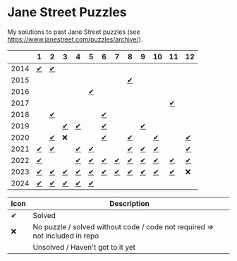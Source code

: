 # Jane Street Puzzles

My solutions to past Jane Street puzzles (see https://www.janestreet.com/puzzles/archive/).

|      |  1 |  2 |  3 |  4 |  5 |  6 |  7 |  8 |  9 | 10 | 11 | 12 |
|------|----|----|----|----|----|----|----|----|----|----|----|----|
| 2014 | [✔](https://github.com/miguelbper/jane-street-puzzles/blob/main/2014/2014-01-sum-of-squares.py) | [✔](https://github.com/miguelbper/jane-street-puzzles/blob/main/2014/2014-02-hooks.py) |  |  |  |  |  |  |  |  |  |  |
| 2015 |  |  |  |  |  |  |  | [✔](https://github.com/miguelbper/jane-street-puzzles/blob/main/2015/2015-08-number-cross-2.py) |  |  |  |  |
| 2016 |  |  |  |  | [✔](https://github.com/miguelbper/jane-street-puzzles/blob/main/2016/2016-05-hooks-2.py) |  |  |  |  |  |  |  |
| 2017 |  |  |  |  |  |  |  |  |  |  | [✔](https://github.com/miguelbper/jane-street-puzzles/blob/main/2017/2017-11-block-party.py) |  |
| 2018 |  | [✔](https://github.com/miguelbper/jane-street-puzzles/blob/main/2018/2018-02-hooks-3.py) |  |  |  | [✔](https://github.com/miguelbper/jane-street-puzzles/blob/main/2018/2018-06-twenty-four-seven.py) |  |  |  |  |  |  |
| 2019 |  |  | [✔](https://github.com/miguelbper/jane-street-puzzles/blob/main/2019/2019-03-twenty-four-seven-2-by-2.py) | [✔](https://github.com/miguelbper/jane-street-puzzles/blob/main/2019/2019-04-remote-sudoku.py) |  | [✔](https://github.com/miguelbper/jane-street-puzzles/blob/main/2019/2019-06-hooks-5.py) |  |  | [✔](https://github.com/miguelbper/jane-street-puzzles/blob/main/2019/2019-09-block-party-3.py) |  |  |  |
| 2020 |  | [✔](https://github.com/miguelbper/jane-street-puzzles/blob/main/2020/2020-02-single-cross.py) | ❌ |  |  | [✔](https://github.com/miguelbper/jane-street-puzzles/blob/main/2020/2020-06-circle-time.py) |  | [✔](https://github.com/miguelbper/jane-street-puzzles/blob/main/2020/2020-08-study-and-ponder.py) |  | [✔](https://github.com/miguelbper/jane-street-puzzles/blob/main/2020/2020-10-candy-collectors.py) |  | [✔](https://github.com/miguelbper/jane-street-puzzles/blob/main/2020/2020-12-twenty-four-seven-2-by-2-2.py) |
| 2021 | [✔](https://github.com/miguelbper/jane-street-puzzles/blob/main/2021/2021-01-figurine-figuring.py) | [✔](https://github.com/miguelbper/jane-street-puzzles/blob/main/2021/2021-02-hooks-7.py) |  | [✔](https://github.com/miguelbper/jane-street-puzzles/blob/main/2021/2021-04-bracketology-101.py) | [✔](https://github.com/miguelbper/jane-street-puzzles/blob/main/2021/2021-05-past-tens.py) |  |  | [✔](https://github.com/miguelbper/jane-street-puzzles/blob/main/2021/2021-08-robot-tug-of-war.py) | [✔](https://github.com/miguelbper/jane-street-puzzles/blob/main/2021/2021-09-knight-moves-4.py) | [✔](https://github.com/miguelbper/jane-street-puzzles/blob/main/2021/2021-10-robot-swimming-trials.py) |  | [✔](https://github.com/miguelbper/jane-street-puzzles/blob/main/2021/2021-12-robot-archery.py) |
| 2022 | [✔](https://github.com/miguelbper/jane-street-puzzles/blob/main/2022/2022-01-hooks-8.py) |  |  | [✔](https://github.com/miguelbper/jane-street-puzzles/blob/main/2022/2022-04-almost-magic.py) | [✔](https://github.com/miguelbper/jane-street-puzzles/blob/main/2022/2022-05-robot-updated-swimming-trials.py) | [✔](https://github.com/miguelbper/jane-street-puzzles/blob/main/2022/2022-06-block-party-4.py) | [✔](https://github.com/miguelbper/jane-street-puzzles/blob/main/2022/2022-07-andys-morning-stroll.py) | [✔](https://github.com/miguelbper/jane-street-puzzles/blob/main/2022/2022-08-new-york-minute.py) | [✔](https://github.com/miguelbper/jane-street-puzzles/blob/main/2022/2022-09-pair-dance-2.py) | [✔](https://github.com/miguelbper/jane-street-puzzles/blob/main/2022/2022-10-the-marshy-mess.py) | [✔](https://github.com/miguelbper/jane-street-puzzles/blob/main/2022/2022-11-pent-up-frustration-2.py) | [✔](https://github.com/miguelbper/jane-street-puzzles/blob/main/2022/2022-12-die-agony.py) |
| 2023 | [✔](https://github.com/miguelbper/jane-street-puzzles/blob/main/2023/2023-01-lesses-more.py) | [✔](https://github.com/miguelbper/jane-street-puzzles/blob/main/2023/2023-02-twenty-four-seven-four-in-one.py) | [✔](https://github.com/miguelbper/jane-street-puzzles/blob/main/2023/2023-03-robot-long-jump.py) | [✔](https://github.com/miguelbper/jane-street-puzzles/blob/main/2023/2023-04-arc-edge-acreage.py) | [✔](https://github.com/miguelbper/jane-street-puzzles/blob/main/2023/2023-05-game-night.py) | [✔](https://github.com/miguelbper/jane-street-puzzles/blob/main/2023/2023-06-hooks-9.py) | [✔](https://github.com/miguelbper/jane-street-puzzles/blob/main/2023/2023-07-choco-banana.py) | [✔](https://github.com/miguelbper/jane-street-puzzles/blob/main/2023/2023-08-single-cross-2.py) | [✔](https://github.com/miguelbper/jane-street-puzzles/blob/main/2023/2023-09-getting-from-a-to-b.py) | [✔](https://github.com/miguelbper/jane-street-puzzles/blob/main/2023/2023-10-a-weird-tour.py) | [✔](https://github.com/miguelbper/jane-street-puzzles/blob/main/2023/2023-11-knight-moves-5.py) | ❌ |
| 2024 | [✔](https://github.com/miguelbper/jane-street-puzzles/blob/main/2024/2024-01-some-f-squares.py) | [✔](https://github.com/miguelbper/jane-street-puzzles/blob/main/2024/2024-02-some-off-squares.py) | [✔](https://github.com/miguelbper/jane-street-puzzles/blob/main/2024/2024-03-hooks-10.py) | [✔](https://github.com/miguelbper/jane-street-puzzles/blob/main/2024/2024-04-robot-capture-the-flag.py) | [✔](https://github.com/miguelbper/jane-street-puzzles/blob/main/2024/2024-05-number-cross-4.py) |  |  |  |  |  |  |  |

| Icon | Description |
|--------|-------------|
| ✔      | Solved      |
| ❌   | No puzzle / solved without code / code not required $\Longrightarrow$ not included in repo |
|             | Unsolved / Haven't got to it yet |
